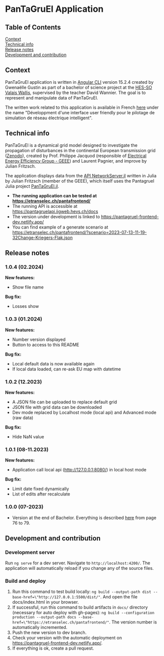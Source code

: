 # PanTaGruEl Application

## Table of Contents  
[Context](#context)  
[Technical info](#technical-info)  
[Release notes](#release-notes)  
[Development and contribution](#development-and-contribution)  

## Context

PanTaGruEl application is written in [Angular CLI](https://github.com/angular/angular-cli) version 15.2.4 created by Gwenaëlle Gustin as part of a bachelor of science project at the [HES-SO Valais Wallis](https://www.hevs.ch/fr/hautes-ecoles/haute-ecole-de-gestion/informatique-de-gestion/formation-bachelor-en-informatique-de-gestion-200049), supervised by the teacher David Wannier. The goal is to represent and manipulate data of PanTaGruEl.

The written work related to this application is available in French [here](https://sonar.rero.ch/hesso/documents/326901) under the name "Développment d'une interface user friendly pour le pilotage de simulation de réseau électrique intelligent".

## Technical info

PanTaGruEl is a dynamical grid model designed to investigate the propagation of disturbances in the continental European transmission grid ([Zenodo](https://zenodo.org/record/2642175#.ZFYm-HZBy3D)), created by Prof. Philippe Jacquod (responsible of [Electrical Energy Efficiency Group - GEEE](https://etranselec.ch/)) and Laurent Pagnier, and improve by Julian Fritzsch.

The application displays data from the [API NetworkServer.jl](https://github.com/julianfritzsch/NetworkServer.jl) written in Julia by Julian Fritzsch (member of the GEEE), which itself uses the Pantagruel Julia project [PanTaGruEl.jl](https://github.com/laurentpagnier/pantagruel.jl).


- **The running application can be tested at https://etranselec.ch/pantafrontend/**
- The running API is accessible at https://pantagruelapi.iigweb.hevs.ch/docs
- The version under development is linked to https://pantagruel-frontend-dev.netlify.app/
- You can find example of a generate scenario at https://etranselec.ch/pantafrontend/?scenario=2023-07-13-11-19-32Change-Kriegers-Flak.json

## Release notes
### 1.0.4 (02.2024)
**New features:**
- Show file name
  
**Bug fix:**
- Losses show

### 1.0.3 (01.2024)
**New features:**
- Number version displayed
- Button to access to this README
  
**Bug fix:**
- Local default data is now available again
- If local data loaded, can re-ask EU map with datetime

### 1.0.2 (12.2023)
**New features:**
- A JSON file can be uploaded to replace default grid
- JSON file with grid data can be downloaded
- Dev mode replaced by Localhost mode (local api) and Advanced mode (raw data)
  
**Bug fix:**
- Hide NaN value

### 1.0.1 (08-11.2023)
**New features:**
- Application call local api (http://127.0.0.1:8080/) in local host mode
  
**Bug fix:**
- Limit date fixed dynamically
- List of edits after recalculate

### 1.0.0 (07-2023)
- Version at the end of Bachelor. Everything is described [here](https://sonar.rero.ch/hesso/documents/326901) from page 76 to 79.

## Development and contribution

### Development server

Run `ng serve` for a dev server. Navigate to `http://localhost:4200/`. The application will automatically reload if you change any of the source files.

### Build and deploy
1. Run this command to test build locally: `ng build --output-path dist --base-href=\"http://127.0.0.1:5500/dist/"`. And open the file docs/index.html in your browser.
2. If successful, run this command to build artifacts in `docs/` directory (necessary for auto deploy with gh-pages): `ng build --configuration production --output-path docs --base-href=\"https://etranselec.ch/pantafrontend/"`. The version number is automatically incremented.
3. Push the new version to dev branch.
4. Check your version with the automatic deployment on https://pantagruel-frontend-dev.netlify.app/.
5. If everything is ok, create a pull request.
